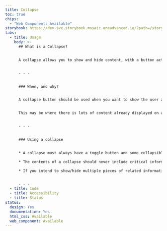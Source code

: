 ```yaml
---
title: Collapse
toc: true
chips:
  - "Web Component: Available"
storybook: https://dev-svc.storybook.mosaic.oneadvanced.io/?path=/story/1-core-components-collapse--default
tabs:
  - title: Usage
    body: >-
      ## What is a Collapse?


      A collapse allows you to show and hide content, with a button acting as the toggle for the visibility of the content.


      - - -


      ### When, and why?


      A collapse button should be used when you want to show the user a collapsed view, but additional content is available on the click of the button.


      This may be where there is lots of content already displayed on a page such as multiple users contact details. The collapse button could be used to show more information about one of the users without taking the user to another page.


      - - -


      ### Using a collapse


      * A collapse must always have a toggle button and some collapsible content, e.g. a paragraph of text.

      * The contents of a collapse should never include critical information such as important instructions, warnings, etc.

      * If you intend to show/hide multiple pieces of related information on a page, then an Accordion is the preferred method.


      - - -
  - title: Code
  - title: Accessibility
  - title: Status
status:
  design: Yes
  documentation: Yes
  html_css: Available
  web_component: Available
---
```

